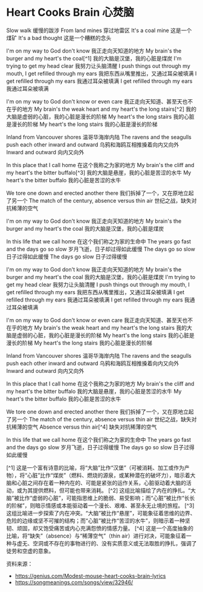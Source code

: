 # Heart Cooks Brain 心焚脑

Slow walk
缓慢的跋涉
From land mines
穿过地雷区
It's a coal mine
这是一个煤矿
It's a bad thought
这是一个糟糕的念头

I'm on my way to God don't know
我正走向天知道的地方
My brain's the burger and my heart's the coal[^1]
我的大脑是汉堡，我的心脏是煤炭
I'm trying to get my head clear
我努力让头脑清醒
I push things out through my mouth, I get refilled through my ears
我把东西从嘴里推出，又通过耳朵被填满
I get refilled through my ears
我通过耳朵被填满
I get refilled through my ears
我通过耳朵被填满

I'm on my way to God don't know or even care
我正走向天知道、甚至天也不在乎的地方
My brain's the weak heart and my heart's the long stairs[^2]
我的大脑是虚弱的心脏，我的心脏是漫长的阶梯
My heart's the long stairs
我的心脏是漫长的阶梯
My heart's the long stairs
我的心脏是漫长的阶梯

Inland from Vancouver shores
温哥华海岸内陆
The ravens and the seagulls push each other inward and outward
乌鸦和海鸥互相推搡着向内又向外
Inward and outward
向内又向外

In this place that I call home
在这个我称之为家的地方
My brain's the cliff and my heart's the bitter buffalo[^3]
我的大脑是悬崖，我的心脏是苦涩的水牛
My heart's the bitter buffalo
我的心脏是苦涩的水牛

We tore one down and erected another there
我们拆掉了一个，又在原地立起了另一个
The match of the century, absence versus thin air
世纪之战，缺失对抗稀薄的空气

I'm on my way to God don't know
我正走向天知道的地方
My brain's the burger and my heart's the coal
我的大脑是汉堡，我的心脏是煤炭

In this life that we call home
在这个我们称之为家的生命中
The years go fast and the days go so slow
岁月飞逝，日子却过得如此缓慢
The days go so slow
日子过得如此缓慢
The days go slow
日子过得缓慢

I'm on my way to God don't know
我正走向天知道的地方
My brain's the burger and my heart's the coal
我的大脑是汉堡，我的心脏是煤炭
I'm trying to get my head clear
我努力让头脑清醒
I push things out through my mouth, I get refilled through my ears
我把东西从嘴里推出，又通过耳朵被填满
I get refilled through my ears
我通过耳朵被填满
I get refilled through my ears
我通过耳朵被填满

I'm on my way to God don't know or even care
我正走向天知道、甚至天也不在乎的地方
My brain's the weak heart and my heart's the long stairs
我的大脑是虚弱的心脏，我的心脏是漫长的阶梯
My heart's the long stairs
我的心脏是漫长的阶梯
My heart's the long stairs
我的心脏是漫长的阶梯

Inland from Vancouver shores
温哥华海岸内陆
The ravens and the seagulls push each other inward and outward
乌鸦和海鸥互相推搡着向内又向外
Inward and outward
向内又向外

In this place that I call home
在这个我称之为家的地方
My brain's the cliff and my heart's the bitter buffalo
我的大脑是悬崖，我的心脏是苦涩的水牛
My heart's the bitter buffalo
我的心脏是苦涩的水牛

We tore one down and erected another there
我们拆掉了一个，又在原地立起了另一个
The match of the century, absence versus thin air
世纪之战，缺失对抗稀薄的空气
Absence versus thin air[^4]
缺失对抗稀薄的空气

In this life that we call home
在这个我们称之为家的生命中
The years go fast and the days go slow
岁月飞逝，日子过得缓慢
The days go so slow
日子过得如此缓慢

[^1] 这是一个富有诗意的比喻，将“大脑”比作“汉堡”（可被消耗、加工或作为产物），将“心脏”比作“煤炭”（燃料、燃烧的源泉，或某种潜在的破坏力），暗示着大脑和心脏之间存在着一种内在的、可能是紧张的运作关系，心脏驱动着大脑的活动，或为其提供燃料，但可能也带来消耗。
[^2] 这组比喻描绘了内在的挣扎。“大脑”被比作“虚弱的心脏”，可能指思维上的脆弱、易受影响；而“心脏”被比作“长长的阶梯”，则暗示情感或本能驱动着一个漫长、艰难、甚至永无止境的旅程。
[^3] 这组比喻进一步探索了内在冲突。“大脑”被比作“悬崖”，可能象征着思维的边界、危险的边缘或坚不可摧的结构；而“心脏”被比作“苦涩的水牛”，则暗示着一种坚韧、顽固，却又饱受痛苦或内心充满怨愤的情感力量。
[^4] 这是一个高度抽象的比喻，将“缺失”（absence）与“稀薄空气”（thin air）进行对决，可能象征着一种与虚无、空洞或不存在的事物进行的、没有实质意义或无法取胜的挣扎，强调了徒劳和空虚的意象。


资料来源：
- https://genius.com/Modest-mouse-heart-cooks-brain-lyrics
- https://songmeanings.com/songs/view/32946/
